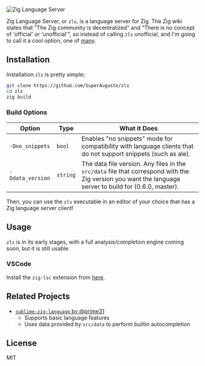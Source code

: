 ![Zig Language Server](https://raw.githubusercontent.com/SuperAuguste/zls/master/.assets/zls.svg)

Zig Language Server, or `zls`, is a language server for Zig. The Zig wiki states that "The Zig community is decentralized" and "There is no concept of 'official' or 'unofficial'", so instead of calling `zls` unofficial, and I'm going to call it a cool option, one of [many](https://github.com/search?q=zig+language+server).

## Installation

Installation `zls` is pretty simple;

```bash
git clone https://github.com/SuperAuguste/zls
cd zls
zig build
```

### Build Options

| Option | Type | What it Does |
| --- | --- | --- |
| `-Dno_snippets` | `bool` | Enables "no snippets" mode for compatibility with language clients that do not support snippets (such as ale). |
| `-Ddata_version` | `string` | The data file version. Any files in the `src/data` file that correspond with the Zig version you want the language server to build for (0.6.0, master).

Then, you can use the `zls` executable in an editor of your choice that has a Zig language server client!

## Usage

`zls` is in its early stages, with a full analysis/completion engine coming soon, but it is still usable. 

### VSCode

Install the `zig-lsc` extension from [here](https://github.com/SuperAuguste/zig-lsc).


## Related Projects
- [`sublime-zig-language` by @prime31](https://github.com/prime31/sublime-zig-language)
  - Supports basic language features
  - Uses data provided by `src/data` to perform builtin autocompletion

## License
MIT
